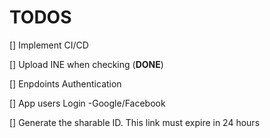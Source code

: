 # TODOS

[] Implement CI/CD

[] Upload INE when checking (**DONE**)

[] Enpdoints Authentication

[] App users Login -Google/Facebook

[] Generate the sharable ID. This link must expire in 24 hours
